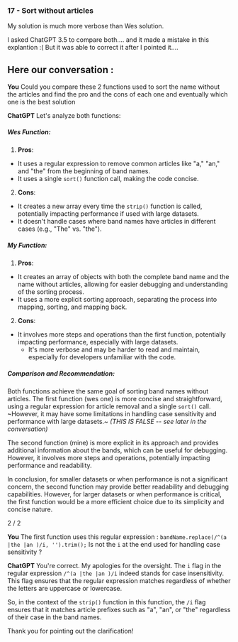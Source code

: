 ### 17 - Sort without articles

My solution is much more verbose than Wes solution.

I asked ChatGPT 3.5 to compare both.... and it made a mistake in this explantion :(
But it was able to correct it after I pointed it....

Here our conversation :
----

**You**
Could you compare these 2 functions used to sort the name without the articles and find the pro and the cons of each one and eventually which one is the best solution

**ChatGPT**
Let's analyze both functions:

##### Wes Function:
1. **Pros**:

  - It uses a regular expression to remove common articles like "a," "an," and "the" from the beginning of band names.
  - It uses a single `sort()` function call, making the code concise.

2. **Cons**:

  - It creates a new array every time the `strip()` function is called, potentially impacting performance if used with large datasets.
  - It doesn't handle cases where band names have articles in different cases (e.g., "The" vs. "the").

##### My Function:
1. **Pros**:
  - It creates an array of objects with both the complete band name and the name without articles, allowing for easier debugging and understanding of the sorting process.
  - It uses a more explicit sorting approach, separating the process into mapping, sorting, and mapping back.

2. **Cons**:
- It involves more steps and operations than the first function, potentially impacting performance, especially with large datasets.
  - It's more verbose and may be harder to read and maintain, especially for developers unfamiliar with the code.

#####  Comparison and Recommendation:
Both functions achieve the same goal of sorting band names without articles. The first function (wes one) is more concise and straightforward, using a regular expression for article removal and a single `sort()` call. ~However, it may have some limitations in handling case sensitivity and performance with large datasets.~ _(THIS IS FALSE -- see later in the conversation)_

The second function (mine) is more explicit in its approach and provides additional information about the bands, which can be useful for debugging. However, it involves more steps and operations, potentially impacting performance and readability.

In conclusion, for smaller datasets or when performance is not a significant concern, the second function may provide better readability and debugging capabilities. However, for larger datasets or when performance is critical, the first function would be a more efficient choice due to its simplicity and concise nature.


2 / 2

**You**
The first function uses this regular expression : `bandName.replace(/^(a |the |an )/i, '').trim();`
Is not the `i` at the end used for handling case sensitivity ?

**ChatGPT**
You're correct. My apologies for the oversight. The `i` flag in the regular expression `/^(a |the |an )/i` indeed stands for case insensitivity. This flag ensures that the regular expression matches regardless of whether the letters are uppercase or lowercase.

So, in the context of the `strip()` function in this function, the `/i` flag ensures that it matches article prefixes such as "a", "an", or "the" regardless of their case in the band names.

Thank you for pointing out the clarification!
